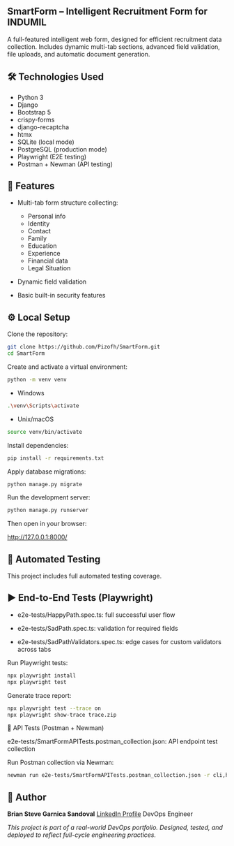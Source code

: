 ## SmartForm – Intelligent Recruitment Form for INDUMIL
A full-featured intelligent web form, designed for efficient recruitment data collection. Includes dynamic multi-tab sections, advanced field validation, file uploads, and automatic document generation.

## 🛠️ Technologies Used
- Python 3
- Django
- Bootstrap 5
- crispy-forms
- django-recaptcha
- htmx
- SQLite (local mode)
- PostgreSQL (production mode)
- Playwright (E2E testing)
- Postman + Newman (API testing)

## 🚀 Features
- Multi-tab form structure collecting:
  - Personal info
  - Identity
  - Contact
  - Family
  - Education
  - Experience
  - Financial data
  - Legal Situation

- Dynamic field validation

- Basic built-in security features

## ⚙️ Local Setup
Clone the repository:

``` bash
git clone https://github.com/Pizofh/SmartForm.git
cd SmartForm
```

Create and activate a virtual environment:

```bash
python -m venv venv
```
- Windows
```bash
.\venv\Scripts\activate
```
- Unix/macOS
```bash
source venv/bin/activate
```
Install dependencies:
```bash
pip install -r requirements.txt
```

Apply database migrations:
```bash
python manage.py migrate
```

Run the development server:
```bash
python manage.py runserver
```

Then open in your browser:

http://127.0.0.1:8000/

## 📂 Automated Testing
This project includes full automated testing coverage.

## ▶️ End-to-End Tests (Playwright)
- e2e-tests/HappyPath.spec.ts: full successful user flow

- e2e-tests/SadPath.spec.ts: validation for required fields

- e2e-tests/SadPathValidators.spec.ts: edge cases for custom validators across tabs

Run Playwright tests:
```bash
npx playwright install
npx playwright test
```
Generate trace report:
```bash
npx playwright test --trace on
npx playwright show-trace trace.zip
```
📡 API Tests (Postman + Newman)

e2e-tests/SmartFormAPITests.postman_collection.json: API endpoint test collection

Run Postman collection via Newman:
``` bash
newman run e2e-tests/SmartFormAPITests.postman_collection.json -r cli,html --reporter-html-export postman-report.html
```

## 👤 Author
**Brian Steve Garnica Sandoval**
[LinkedIn Profile](https://www.linkedin.com/in/steve-garnica)
DevOps Engineer

_This project is part of a real-world DevOps portfolio. Designed, tested, and deployed to reflect full-cycle engineering practices._

